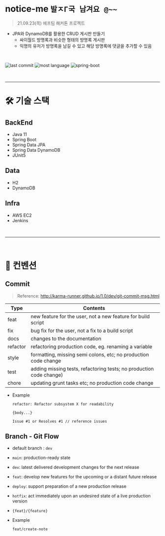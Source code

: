 # notice-me `발ㅈΓ국 남겨요 @~~`

> 21.09.23(목) 에프팀 해커톤 프로젝트

* JPA와 DynamoDB를 활용한 CRUD 게시판 만들기
    * 싸이월드 방명록과 비슷한 형태의 방명록 게시판
    * 익명의 유저가 방명록을 남길 수 있고 해당 방명록에 댓글을 추가할 수 있음

<br>

<p align="center">

<!-- ![Build Status](https://travis-ci.com/SimLeeTag/photo-tag-backend.svg?branch=deploy)](https://travis-ci.com/SimLeeTag/photo-tag-backend) -->
![last commit](https://img.shields.io/github/last-commit/suhyunsim/notice-me?color=5833C1)
![most language](https://img.shields.io/github/languages/top/suhyunsim/notice-me)
<img src="https://img.shields.io/badge/spring_boot-v2.5.4-green?logo=springboot"  alt="spring-boot" />

<!-- <img src="https://img.shields.io/badge/mysql-v8.0.26-blue?logo=mysql" alt="mysql"/> -->

</p>

<br>

---

# 🛠 기술 스택

## BackEnd
* Java 11
* Spring Boot
* Spring Data JPA
* Spring Data DynamoDB
* JUnit5

## Data
* H2
* DynamoDB

## Infra
* AWS EC2
* Jenkins

<br>

---

<br>

# 📢 컨벤션
## Commit
>  Reference: http://karma-runner.github.io/1.0/dev/git-commit-msg.html

| Type | Contents |
|--|--|
|feat| new feature for the user, not a new feature for build script
|fix| bug fix for the user, not a fix to a build script
|docs| changes to the documentation
|refactor| refactoring production code, eg. renaming a variable
|style| formatting, missing semi colons, etc; no production code change
|test| adding missing tests, refactoring tests; no production code change)
|chore| updating grunt tasks etc; no production code change

- Example

    ```
    refactor: Refactor subsystem X for readability 

    {body...}

    Issue #1 or Resolves #1 // reference issues
    ```

## Branch - Git Flow
- default branch : `dev`
- `main`: production-ready state
- `dev`: latest delivered development changes for the next release
- `feat`: develop new features for the upcoming or a distant future release
- `deploy`: support preparation of a new production release
- `hotfix`: act immediately upon an undesired state of a live production version
- `{feat}/{feature}`
- Example

    ```
    feat/create-note
    ```
